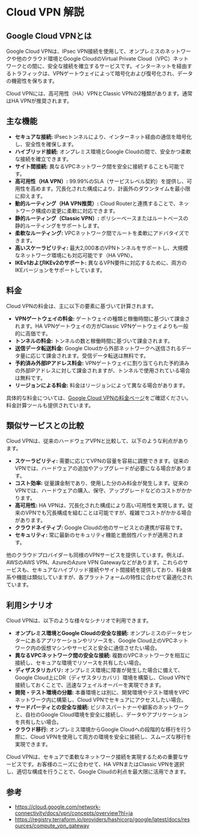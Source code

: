 # Cloud VPN 解説

## Google Cloud VPNとは

Google Cloud VPNは、IPsec VPN接続を使用して、オンプレミスのネットワークや他のクラウド環境とGoogle CloudのVirtual Private Cloud（VPC）ネットワークとの間に、安全な接続を確立するサービスです。インターネットを経由するトラフィックは、VPNゲートウェイによって暗号化および復号化され、データの機密性を保ちます。

Cloud VPNには、高可用性（HA）VPNとClassic VPNの2種類があります。通常はHA VPNが推奨されます。

## 主な機能

* **セキュアな接続:** IPsecトンネルにより、インターネット経由の通信を暗号化し、安全性を確保します。
* **ハイブリッド接続:** オンプレミス環境とGoogle Cloudの間で、安全かつ柔軟な接続を確立できます。
* **サイト間接続:** 異なるVPCネットワーク間を安全に接続することも可能です。
* **高可用性（HA VPN）:** 99.99%のSLA（サービスレベル契約）を提供し、可用性を高めます。冗長化された構成により、計画外のダウンタイムを最小限に抑えます。
* **動的ルーティング（HA VPN推奨）:** Cloud Routerと連携することで、ネットワーク構成の変更に柔軟に対応できます。
* **静的ルーティング（Classic VPN）:** ポリシーベースまたはルートベースの静的ルーティングをサポートします。
* **柔軟なルーティング:** VPCネットワーク間でルートを柔軟にアドバタイズできます。
* **高いスケーラビリティ:** 最大2,000本のVPNトンネルをサポートし、大規模なネットワーク環境にも対応可能です（HA VPN）。
* **IKEv1およびIKEv2のサポート:** 異なるVPN要件に対応するために、両方のIKEバージョンをサポートしています。

## 料金

Cloud VPNの料金は、主に以下の要素に基づいて計算されます。

* **VPNゲートウェイの料金:** ゲートウェイの種類と稼働時間に基づいて課金されます。HA VPNゲートウェイの方がClassic VPNゲートウェイよりも一般的に高価です。
* **トンネルの料金:** トンネルの数と稼働時間に基づいて課金されます。
* **送信データ転送料金:** Google Cloudから外部ネットワークへ送信されるデータ量に応じて課金されます。受信データ転送は無料です。
* **予約済み外部IPアドレス料金:** VPNゲートウェイに割り当てられた予約済みの外部IPアドレスに対して課金されますが、トンネルで使用されている場合は無料です。
* **リージョンによる料金:** 料金はリージョンによって異なる場合があります。

具体的な料金については、[Google Cloud VPNの料金ページ](https://cloud.google.com/network-connectivity/docs/vpn/pricing?hl=ja)をご確認ください。料金計算ツールも提供されています。

## 類似サービスとの比較

Cloud VPNは、従来のハードウェアVPNと比較して、以下のような利点があります。

* **スケーラビリティ:** 需要に応じてVPNの容量を容易に調整できます。従来のVPNでは、ハードウェアの追加やアップグレードが必要になる場合があります。
* **コスト効率:** 従量課金制であり、使用した分のみ料金が発生します。従来のVPNでは、ハードウェアの購入、保守、アップグレードなどのコストがかかります。
* **高可用性:** HA VPNは、冗長化された構成により高い可用性を実現します。従来のVPNでも冗長構成を組むことは可能ですが、複雑でコストがかかる場合があります。
* **クラウドネイティブ:** Google Cloudの他のサービスとの連携が容易です。
* **セキュリティ:** 常に最新のセキュリティ機能と脆弱性パッチが適用されます。

他のクラウドプロバイダーも同様のVPNサービスを提供しています。例えば、AWSのAWS VPN、AzureのAzure VPN Gatewayなどがあります。これらのサービスも、セキュアなハイブリッド接続やサイト間接続を提供しており、料金体系や機能は類似していますが、各プラットフォームの特性に合わせて最適化されています。

## 利用シナリオ

Cloud VPNは、以下のような様々なシナリオで利用できます。

* **オンプレミス環境とGoogle Cloudの安全な接続:** オンプレミスのデータセンターにあるアプリケーションやリソースを、Google Cloud上のVPCネットワーク内の仮想マシンやサービスと安全に通信させたい場合。
* **異なるVPCネットワーク間の安全な接続:** 複数のVPCネットワークを相互に接続し、セキュアな環境でリソースを共有したい場合。
* **ディザスタリカバリ:** オンプレミス環境に障害が発生した場合に備えて、Google Cloud上にDR（ディザスタリカバリ）環境を構築し、Cloud VPNで接続しておくことで、迅速なフェイルオーバーを実現できます。
* **開発・テスト環境の分離:** 本番環境とは別に、開発環境やテスト環境をVPCネットワーク内に構築し、Cloud VPNでセキュアにアクセスしたい場合。
* **サードパーティとの安全な接続:** ビジネスパートナーや顧客のネットワークと、自社のGoogle Cloud環境を安全に接続し、データやアプリケーションを共有したい場合。
* **クラウド移行:** オンプレミス環境からGoogle Cloudへの段階的な移行を行う際に、Cloud VPNを使用して両方の環境を安全に接続し、スムーズな移行を実現できます。

Cloud VPNは、セキュアで柔軟なネットワーク接続を実現するための重要なサービスです。お客様のニーズに合わせて、HA VPNまたはClassic VPNを選択し、適切な構成を行うことで、Google Cloudの利点を最大限に活用できます。

## 参考

- https://cloud.google.com/network-connectivity/docs/vpn/concepts/overview?hl=ja
- https://registry.terraform.io/providers/hashicorp/google/latest/docs/resources/compute_vpn_gateway

